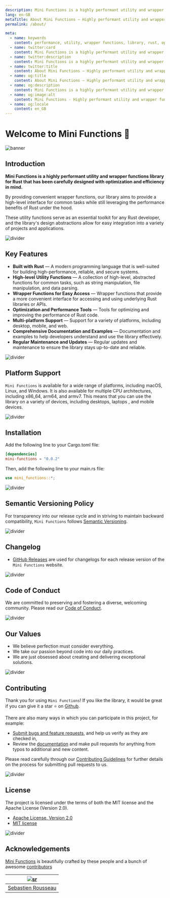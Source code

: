 ```yaml
---
description: Mini Functions is a highly performant utility and wrapper functions library for Rust that has been carefully designed with optimization and efficiency in mind.
lang: en-GB
metaTitle: About Mini Functions — Highly performant utility and wrapper functions library for Rust
permalink: /about/

meta:
  - name: keywords
    content: performance, utility, wrapper functions, library, rust, optimization, efficiency, high-level abstractions
  - name: twitter:card
    content: Mini Functions is a highly performant utility and wrapper functions library for Rust that has been carefully designed with optimization and efficiency in mind.
  - name: twitter:description
    content: Mini Functions is a highly performant utility and wrapper functions library for Rust that has been carefully designed with optimization and efficiency in mind.
  - name: twitter:title
    content: About Mini Functions — Highly performant utility and wrapper functions library for Rust
  - name: og:title
    content: About Mini Functions — Highly performant utility and wrapper functions library for Rust
  - name: og:description
    content: Mini Functions is a highly performant utility and wrapper functions library for Rust that has been carefully designed with optimization and efficiency in mind.
  - name: og:image:alt
    content: Mini Functions - Highly performant utility and wrapper functions library for Rust
  - name: og:locale
    content: en_GB
---
```


# Welcome to Mini Functions 👋

![banner]

## Introduction

**Mini Functions is a highly performant utility and wrapper functions
library for Rust that has been carefully designed with optimization and
efficiency in mind.**

By providing convenient wrapper functions, our library aims to provide
a high-level interface for common tasks while still leveraging the
performance benefits of Rust under the hood.

These utility functions serve as an essential toolkit for any Rust
developer, and the library's design abstractions allow for easy
integration into a variety of projects and applications.

![divider][divider]

## Key Features

- **Built with Rust** — A modern programming language that is well-suited for
  building high-performance, reliable, and secure systems.
- **High-level Utility Functions** — A collection of high-level, abstracted functions for common tasks,
  such as string manipulation, file manipulation, and data parsing.
- **Wrapper Functions for Easy Access** — Wrapper functions that
  provide a more convenient interface for accessing and using
  underlying Rust libraries or APIs.
- **Optimization and Performance Tools** — Tools for optimizing and
  improving the performance of Rust code.
- **Multi-platform Support** — Support for a variety of platforms,
  including desktop, mobile, and web.
- **Comprehensive Documentation and Examples** — Documentation and
  examples to help developers understand and use the library effectively.
- **Regular Maintenance and Updates** — Regular updates and maintenance
  to ensure the library stays up-to-date and reliable.

![divider][divider]

## Platform Support

`Mini Functions` is available for a wide range of platforms, including
macOS, Linux, and Windows. It is also available for multiple CPU
architectures, including x86_64, arm64, and armv7. This means that you
can use the library on a variety of devices, including desktops, laptops
, and mobile devices.

![divider][divider]

## Installation

Add the following line to your Cargo.toml file:

```toml
[dependencies]
mini-functions = "0.0.2"
```

Then, add the following line to your main.rs file:

```rust
use mini_functions::*;
```

![divider][divider]

## Semantic Versioning Policy

For transparency into our release cycle and in striving to maintain
backward compatibility, `Mini Functions` follows
[Semantic Versioning][7].

![divider][divider]

## Changelog

- [GitHub Releases][8] are used for changelogs for each release version
  of the `Mini Functions` website.

![divider][divider]

## Code of Conduct

We are committed to preserving and fostering a diverse, welcoming
community. Please read our [Code of Conduct][4].

![divider][divider]

## Our Values

- We believe perfection must consider everything.
- We take our passion beyond code into our daily practices.
- We are just obsessed about creating and delivering exceptional
  solutions.

![divider][divider]

## Contributing

Thank you for using `Mini Functions`! If you like the library, it would
be great if you can give it a star ⭐ on [Github][6].

There are also many ways in which you can participate in this project,
for example:

- [Submit bugs and feature requests][3], and help us verify as they are
  checked in,
- Review the [documentation][0] and make pull requests for anything from
  typos to additional and new content.

Please read carefully through our
[Contributing Guidelines][4] for further details on the
process for submitting pull requests to us.

![divider][divider]

## License

The project is licensed under the terms of both the MIT license and the
Apache License (Version 2.0).

- [Apache License, Version 2.0][1]
- [MIT license][2]

![divider][divider]

## Acknowledgements

[Mini Functions][0] is beautifully crafted by these people and a bunch
of awesome [contributors][5]

|       [![sr]][sr-url]        |
| :--------------------------: |
| [Sebastien Rousseau][sr-url] |

[0]: https://minifunctions.com 'Mini Functions website'
[1]: http://www.apache.org/licenses/LICENSE-2.0 'Apache License, Version 2.0'
[2]: http://opensource.org/licenses/MIT 'MIT License'
[3]: https://github.com/sebastienrousseau/mini-functions.github.io/issues 'GitHub Issues for Mini Functions'
[4]: https://raw.githubusercontent.com/sebastienrousseau/mini-functions.github.io/main/.github/CONTRIBUTING.md 'Contributing Guidelines'
[5]: https://github.com/sebastienrousseau/mini-functions.github.io/graphs/contributors 'List of contributors'
[6]: https://github.com/sebastienrousseau/mini-functions.github.io/ 'GitHub repository for Mini Functions'
[7]: http://semver.org/ 'Semantic Versioning 2.0.0'
[8]: https://raw.githubusercontent.com/sebastienrousseau/mini-functions.github.io/releases 'GitHub Releases for the Mini Functions website'
[banner]: https://raw.githubusercontent.com/sebastienrousseau/vault/main/assets/banners/banner-mini-functions.svg 'Banner for Mini Functions'
[divider]: https://raw.githubusercontent.com/sebastienrousseau/vault/main/assets/elements/divider.svg 'Divider for Mini Functions website'
[sr-url]: https://github.com/sebastienrousseau 'Sebastien Rousseau'
[sr]: https://avatars0.githubusercontent.com/u/1394998?s=117 'Sebastien Rousseau'
